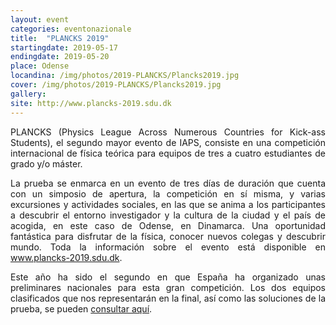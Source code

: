 ```yaml
---
layout: event
categories: eventonazionale
title:  "PLANCKS 2019"
startingdate: 2019-05-17
endingdate: 2019-05-20
place: Odense
locandina: /img/photos/2019-PLANCKS/Plancks2019.jpg
cover: /img/photos/2019-PLANCKS/Plancks2019.jpg
gallery:
site: http://www.plancks-2019.sdu.dk
---
```

<p style="text-align: justify;">
PLANCKS (Physics League Across Numerous Countries for Kick-ass Students), el segundo mayor evento de IAPS, consiste en una competición
internacional de física teórica para equipos de tres a cuatro estudiantes de grado y/o máster.
</p>
<p style="text-align: justify;">
La prueba se enmarca en un evento de tres días de duración que cuenta con un simposio de apertura, la competición en sí misma,
y varias excursiones y actividades sociales, en las que se anima a los participantes a descubrir el entorno investigador y la cultura
de la ciudad y el país de acogida, en este caso de Odense, en Dinamarca. Una oportunidad fantástica para disfrutar de la física, 
conocer nuevos colegas y descubrir mundo. Toda la información sobre el evento está disponible en
<a href="http://www.plancks-2019.sdu.dk/">www.plancks-2019.sdu.dk</a>.
</p>
<p style="text-align: justify;">
Este año ha sido el segundo en que España ha organizado unas preliminares nacionales para esta gran competición. Los dos equipos
clasificados que nos representarán en la final, así como las soluciones de la prueba, se pueden
<a href="http://estudiantes.rsef.es/blog/2019/03/21/ResultsPlancks2019/">consultar aquí</a>.
</p>

